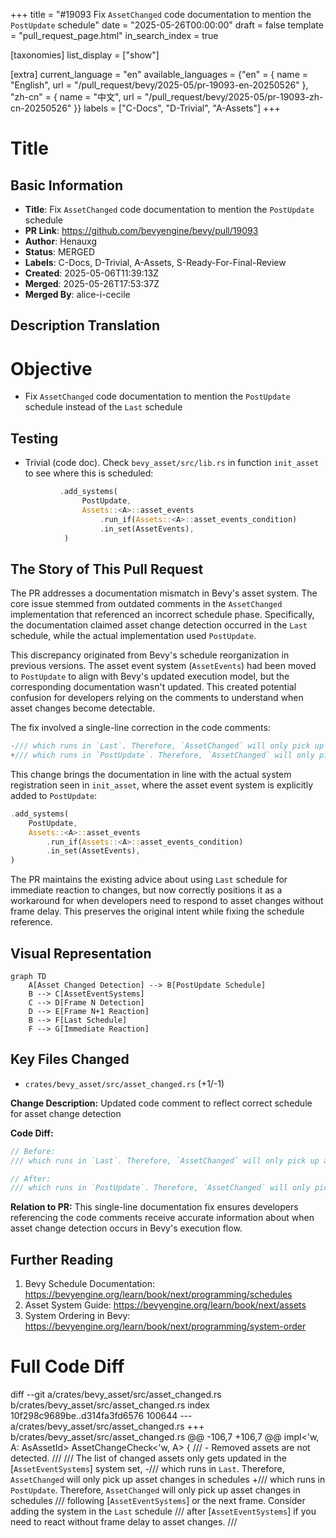 +++
title = "#19093 Fix `AssetChanged` code documentation to mention the `PostUpdate` schedule"
date = "2025-05-26T00:00:00"
draft = false
template = "pull_request_page.html"
in_search_index = true

[taxonomies]
list_display = ["show"]

[extra]
current_language = "en"
available_languages = {"en" = { name = "English", url = "/pull_request/bevy/2025-05/pr-19093-en-20250526" }, "zh-cn" = { name = "中文", url = "/pull_request/bevy/2025-05/pr-19093-zh-cn-20250526" }}
labels = ["C-Docs", "D-Trivial", "A-Assets"]
+++

# Title

## Basic Information
- **Title**: Fix `AssetChanged` code documentation to mention the `PostUpdate` schedule
- **PR Link**: https://github.com/bevyengine/bevy/pull/19093
- **Author**: Henauxg
- **Status**: MERGED
- **Labels**: C-Docs, D-Trivial, A-Assets, S-Ready-For-Final-Review
- **Created**: 2025-05-06T11:39:13Z
- **Merged**: 2025-05-26T17:53:37Z
- **Merged By**: alice-i-cecile

## Description Translation
# Objective

- Fix `AssetChanged` code documentation to mention the `PostUpdate` schedule instead of the `Last` schedule

## Testing

- Trivial (code doc). Check `bevy_asset/src/lib.rs` in function `init_asset` to see where this is scheduled:
```rust
           .add_systems(
                PostUpdate,
                Assets::<A>::asset_events
                    .run_if(Assets::<A>::asset_events_condition)
                    .in_set(AssetEvents),
            )
```

## The Story of This Pull Request

The PR addresses a documentation mismatch in Bevy's asset system. The core issue stemmed from outdated comments in the `AssetChanged` implementation that referenced an incorrect schedule phase. Specifically, the documentation claimed asset change detection occurred in the `Last` schedule, while the actual implementation used `PostUpdate`.

This discrepancy originated from Bevy's schedule reorganization in previous versions. The asset event system (`AssetEvents`) had been moved to `PostUpdate` to align with Bevy's updated execution model, but the corresponding documentation wasn't updated. This created potential confusion for developers relying on the comments to understand when asset changes become detectable.

The fix involved a single-line correction in the code comments:
```rust
-/// which runs in `Last`. Therefore, `AssetChanged` will only pick up asset changes in schedules
+/// which runs in `PostUpdate`. Therefore, `AssetChanged` will only pick up asset changes in schedules
```
This change brings the documentation in line with the actual system registration seen in `init_asset`, where the asset event system is explicitly added to `PostUpdate`:
```rust
.add_systems(
    PostUpdate,
    Assets::<A>::asset_events
        .run_if(Assets::<A>::asset_events_condition)
        .in_set(AssetEvents),
)
```

The PR maintains the existing advice about using `Last` schedule for immediate reaction to changes, but now correctly positions it as a workaround for when developers need to respond to asset changes without frame delay. This preserves the original intent while fixing the schedule reference.

## Visual Representation

```mermaid
graph TD
    A[Asset Changed Detection] --> B[PostUpdate Schedule]
    B --> C[AssetEventSystems]
    C --> D[Frame N Detection]
    D --> E[Frame N+1 Reaction]
    B --> F[Last Schedule]
    F --> G[Immediate Reaction]
```

## Key Files Changed

- `crates/bevy_asset/src/asset_changed.rs` (+1/-1)

**Change Description:**
Updated code comment to reflect correct schedule for asset change detection

**Code Diff:**
```rust
// Before:
/// which runs in `Last`. Therefore, `AssetChanged` will only pick up asset changes in schedules

// After:
/// which runs in `PostUpdate`. Therefore, `AssetChanged` will only pick up asset changes in schedules
```

**Relation to PR:**
This single-line documentation fix ensures developers referencing the code comments receive accurate information about when asset change detection occurs in Bevy's execution flow.

## Further Reading

1. Bevy Schedule Documentation: https://bevyengine.org/learn/book/next/programming/schedules
2. Asset System Guide: https://bevyengine.org/learn/book/next/assets
3. System Ordering in Bevy: https://bevyengine.org/learn/book/next/programming/system-order

# Full Code Diff
diff --git a/crates/bevy_asset/src/asset_changed.rs b/crates/bevy_asset/src/asset_changed.rs
index 10f298c9689be..d314fa3fd6576 100644
--- a/crates/bevy_asset/src/asset_changed.rs
+++ b/crates/bevy_asset/src/asset_changed.rs
@@ -106,7 +106,7 @@ impl<'w, A: AsAssetId> AssetChangeCheck<'w, A> {
 /// - Removed assets are not detected.
 ///
 /// The list of changed assets only gets updated in the [`AssetEventSystems`] system set,
-/// which runs in `Last`. Therefore, `AssetChanged` will only pick up asset changes in schedules
+/// which runs in `PostUpdate`. Therefore, `AssetChanged` will only pick up asset changes in schedules
 /// following [`AssetEventSystems`] or the next frame. Consider adding the system in the `Last` schedule
 /// after [`AssetEventSystems`] if you need to react without frame delay to asset changes.
 ///